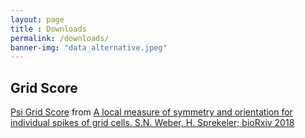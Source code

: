 ```yaml
--- 
layout: page
title : Downloads 
permalink: /downloads/
banner-img: "data_alternative.jpeg"
---
```

## Grid Score

[Psi Grid Score](http://gridscore.cognition.tu-berlin.de/) from [A local measure of symmetry and orientation for individual spikes of grid cells. S.N. Weber, H. Sprekeler; bioRxiv 2018](https://doi.org/10.1101/425637)	
